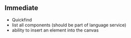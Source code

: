 ## Immediate

- Quickfind
- list all components (should be part of language service)
- ability to insert an element into the canvas